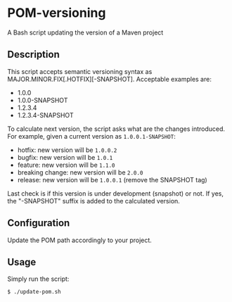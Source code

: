 # POM-versioning
A Bash script updating the version of a Maven project

## Description
This script accepts semantic versioning syntax as MAJOR.MINOR.FIX[.HOTFIX][-SNAPSHOT]. Acceptable examples are:
- 1.0.0
- 1.0.0-SNAPSHOT
- 1.2.3.4
- 1.2.3.4-SNAPSHOT

To calculate next version, the script asks what are the changes introduced. For example, given a current
version as `1.0.0.1-SNAPSHOT`:
- hotfix: new version will be `1.0.0.2`
- bugfix: new version will be `1.0.1`
- feature: new version will be `1.1.0`
- breaking change: new version will be `2.0.0`
- release: new version will be `1.0.0.1` (remove the SNAPSHOT tag)

Last check is if this version is under development (snapshot) or not. If yes, the "-SNAPSHOT" suffix is added
to the calculated version.

## Configuration
Update the POM path accordingly to your project.

## Usage
Simply run the script:
```bash
$ ./update-pom.sh

```